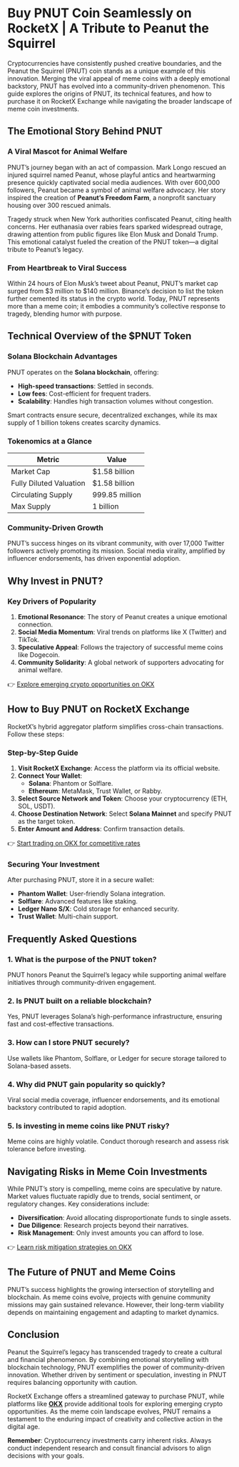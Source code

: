 # Buy PNUT Coin Seamlessly on RocketX | A Tribute to Peanut the Squirrel  

Cryptocurrencies have consistently pushed creative boundaries, and the Peanut the Squirrel (PNUT) coin stands as a unique example of this innovation. Merging the viral appeal of meme coins with a deeply emotional backstory, PNUT has evolved into a community-driven phenomenon. This guide explores the origins of PNUT, its technical features, and how to purchase it on RocketX Exchange while navigating the broader landscape of meme coin investments.  

## The Emotional Story Behind PNUT  

### A Viral Mascot for Animal Welfare  
PNUT’s journey began with an act of compassion. Mark Longo rescued an injured squirrel named Peanut, whose playful antics and heartwarming presence quickly captivated social media audiences. With over 600,000 followers, Peanut became a symbol of animal welfare advocacy. Her story inspired the creation of **Peanut’s Freedom Farm**, a nonprofit sanctuary housing over 300 rescued animals.  

Tragedy struck when New York authorities confiscated Peanut, citing health concerns. Her euthanasia over rabies fears sparked widespread outrage, drawing attention from public figures like Elon Musk and Donald Trump. This emotional catalyst fueled the creation of the PNUT token—a digital tribute to Peanut’s legacy.  

### From Heartbreak to Viral Success  
Within 24 hours of Elon Musk’s tweet about Peanut, PNUT’s market cap surged from $3 million to $140 million. Binance’s decision to list the token further cemented its status in the crypto world. Today, PNUT represents more than a meme coin; it embodies a community’s collective response to tragedy, blending humor with purpose.  

## Technical Overview of the $PNUT Token  

### Solana Blockchain Advantages  
PNUT operates on the **Solana blockchain**, offering:  
- **High-speed transactions**: Settled in seconds.  
- **Low fees**: Cost-efficient for frequent traders.  
- **Scalability**: Handles high transaction volumes without congestion.  

Smart contracts ensure secure, decentralized exchanges, while its max supply of 1 billion tokens creates scarcity dynamics.  

### Tokenomics at a Glance  
| Metric                | Value            |  
|-----------------------|------------------|  
| Market Cap            | $1.58 billion    |  
| Fully Diluted Valuation | $1.58 billion  |  
| Circulating Supply    | 999.85 million   |  
| Max Supply            | 1 billion        |  

### Community-Driven Growth  
PNUT’s success hinges on its vibrant community, with over 17,000 Twitter followers actively promoting its mission. Social media virality, amplified by influencer endorsements, has driven exponential adoption.  

## Why Invest in PNUT?  

### Key Drivers of Popularity  
1. **Emotional Resonance**: The story of Peanut creates a unique emotional connection.  
2. **Social Media Momentum**: Viral trends on platforms like X (Twitter) and TikTok.  
3. **Speculative Appeal**: Follows the trajectory of successful meme coins like Dogecoin.  
4. **Community Solidarity**: A global network of supporters advocating for animal welfare.  

👉 [Explore emerging crypto opportunities on OKX](https://bit.ly/okx-bonus)  

## How to Buy PNUT on RocketX Exchange  

RocketX’s hybrid aggregator platform simplifies cross-chain transactions. Follow these steps:  

### Step-by-Step Guide  
1. **Visit RocketX Exchange**: Access the platform via its official website.  
2. **Connect Your Wallet**:  
   - **Solana**: Phantom or Solflare.  
   - **Ethereum**: MetaMask, Trust Wallet, or Rabby.  
3. **Select Source Network and Token**: Choose your cryptocurrency (ETH, SOL, USDT).  
4. **Choose Destination Network**: Select **Solana Mainnet** and specify PNUT as the target token.  
5. **Enter Amount and Address**: Confirm transaction details.  

👉 [Start trading on OKX for competitive rates](https://bit.ly/okx-bonus)  

### Securing Your Investment  
After purchasing PNUT, store it in a secure wallet:  
- **Phantom Wallet**: User-friendly Solana integration.  
- **Solflare**: Advanced features like staking.  
- **Ledger Nano S/X**: Cold storage for enhanced security.  
- **Trust Wallet**: Multi-chain support.  

## Frequently Asked Questions  

### 1. What is the purpose of the PNUT token?  
PNUT honors Peanut the Squirrel’s legacy while supporting animal welfare initiatives through community-driven engagement.  

### 2. Is PNUT built on a reliable blockchain?  
Yes, PNUT leverages Solana’s high-performance infrastructure, ensuring fast and cost-effective transactions.  

### 3. How can I store PNUT securely?  
Use wallets like Phantom, Solflare, or Ledger for secure storage tailored to Solana-based assets.  

### 4. Why did PNUT gain popularity so quickly?  
Viral social media coverage, influencer endorsements, and its emotional backstory contributed to rapid adoption.  

### 5. Is investing in meme coins like PNUT risky?  
Meme coins are highly volatile. Conduct thorough research and assess risk tolerance before investing.  

## Navigating Risks in Meme Coin Investments  

While PNUT’s story is compelling, meme coins are speculative by nature. Market values fluctuate rapidly due to trends, social sentiment, or regulatory changes. Key considerations include:  
- **Diversification**: Avoid allocating disproportionate funds to single assets.  
- **Due Diligence**: Research projects beyond their narratives.  
- **Risk Management**: Only invest amounts you can afford to lose.  

👉 [Learn risk mitigation strategies on OKX](https://bit.ly/okx-bonus)  

## The Future of PNUT and Meme Coins  

PNUT’s success highlights the growing intersection of storytelling and blockchain. As meme coins evolve, projects with genuine community missions may gain sustained relevance. However, their long-term viability depends on maintaining engagement and adapting to market dynamics.  

## Conclusion  

Peanut the Squirrel’s legacy has transcended tragedy to create a cultural and financial phenomenon. By combining emotional storytelling with blockchain technology, PNUT exemplifies the power of community-driven innovation. Whether driven by sentiment or speculation, investing in PNUT requires balancing opportunity with caution.  

RocketX Exchange offers a streamlined gateway to purchase PNUT, while platforms like **[OKX](https://bit.ly/okx-bonus)** provide additional tools for exploring emerging crypto opportunities. As the meme coin landscape evolves, PNUT remains a testament to the enduring impact of creativity and collective action in the digital age.  

**Remember**: Cryptocurrency investments carry inherent risks. Always conduct independent research and consult financial advisors to align decisions with your goals.